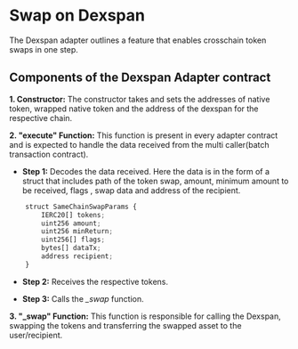 # Swap on Dexspan

The Dexspan adapter outlines a feature that enables crosschain token swaps in one step.  

## Components of the Dexspan Adapter contract

**1. Constructor:** The constructor takes and sets the addresses of native token, wrapped native token and the address of the dexspan for the respective chain. 

**2. "execute" Function:** This function is present in every adapter contract and is expected to handle the data received from the multi caller(batch transaction contract).

- **Step 1:** Decodes the data received. Here the data is in the form of a struct that includes path of the token swap, amount, minimum amount to be received, flags , swap data and address of the recipient.

```javascript
    struct SameChainSwapParams {
        IERC20[] tokens;
        uint256 amount;
        uint256 minReturn;
        uint256[] flags;
        bytes[] dataTx;
        address recipient;
    }
```

- **Step 2:** Receives the respective tokens.

- **Step 3:** Calls the *_swap* function.

**3. "_swap" Function:** This function is responsible for calling the Dexspan, swapping the tokens and transferring the swapped asset to the user/recipient.